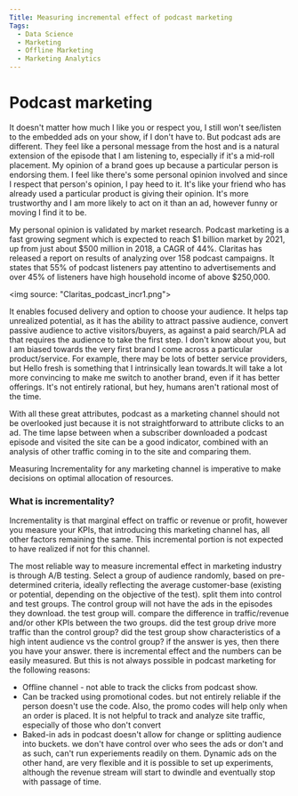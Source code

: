 ```yaml
---
Title: Measuring incremental effect of podcast marketing
Tags:
  - Data Science
  - Marketing
  - Offline Marketing
  - Marketing Analytics
---
```


# Podcast marketing

It doesn't matter how much I like you or respect you, I still won't see/listen to the embedded ads on your show, if I don't have to. But podcast ads are different. They feel like a personal message from the host and is a natural extension of the episode that I am listening to, especially if it's a mid-roll placement. My opinion of a brand goes up because a particular person is endorsing them. I feel like there's some personal opinion involved and since I respect that person's opinion, I pay heed to it. It's like your friend who has already used a particular product is giving their opinion. It's more trustworthy and I am more likely to act on it than an ad, however funny or moving I find it to be. 

My personal opinion is validated by market research. Podcast marketing is a fast growing segment which is expected to reach $1 billion market by 2021, up from just about $500 million in 2018, a CAGR of 44%. Claritas has released a report on results of analyzing over 158 podcast campaigns. It states that 55% of podcast listeners pay attentino to advertisements and over 45% of listeners have high household income of above $250,000. 

<img source: "Claritas_podcast_incr1.png">

It enables focused delivery and option to choose your audience. It helps tap unrealized potential, as it has the ability to attract passive audience, convert passive audience to active visitors/buyers, as against a paid search/PLA ad that requires the audience to take the first step. I don't know about you, but I am biased towards the very first brand I come across a particular product/service. For example, there may be lots of better service providers, but Hello fresh is something that I intrinsically lean towards.It will take a lot more convincing to make me switch to another brand, even if it has better offerings. It's not entirely rational, but hey, humans aren't rational most of the time. 

With all these great attributes, podcast as a marketing channel should not be overlooked just because it is not straightforward to attribute clicks to an ad. The time lapse between when a subscriber downloaded a podcast episode and visited the site can be a good indicator, combined with an analysis of other traffic coming in to the site and comparing them.

Measuring Incrementality for any marketing channel is imperative to make decisions on optimal allocation of resources. 

### What is incrementality?

Incrementality is that marginal effect on traffic or revenue or profit, however you measure your KPIs, that introducing this marketing channel has, all other factors remaining the same. This incremental portion is not expected to have realized if not for this channel. 

The most reliable way to measure incremental effect in marketing industry is through A/B testing. Select a group of audience randomly, based on pre-determined criteria, ideally reflecting the average customer-base (existing or potential, depending on the objective of the test). split them into control and test groups. The control group will not have the ads in the episodes they download. the test group will. compare the difference in traffic/revenue and/or other KPIs between the two groups. did the test group drive more traffic than the control group? did the test group show characteristics of a high intent audience vs the control group? if the answer is yes, then there you have your answer. there is incremental effect and the numbers can be easily measured. But this is not always possible in podcast marketing for the following reasons:

- Offline channel - not able to track the clicks from podcast show. 
- Can be tracked using promotional codes. but not entirely reliable if the person doesn't use the code. Also, the promo codes will help only when an order is placed. It is not helpful to track and analyze site traffic, especially of those who don't convert
- Baked-in ads in podcast doesn't allow for change or splitting audience into buckets. we don't have control over who sees the ads or don't and as such, can't run experiements readily on them. Dynamic ads on the other hand, are very flexible and it is possible to set up experiments, although the revenue stream will start to dwindle and eventually stop with passage of time. 







